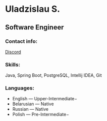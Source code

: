 # Uladzislau S.
## Software Engineer

### Contact info:
[Discord](https://discordapp/users/1107595817981841410)

### Skills:
Java, Spring Boot, PostgreSQL, Intellij IDEA, Git

### Languages:
- English &mdash; Upper-Intermediate&minus;
- Belarusian &mdash; Native
- Russian &mdash; Native
- Polish &mdash; Pre-Intermediate&minus;